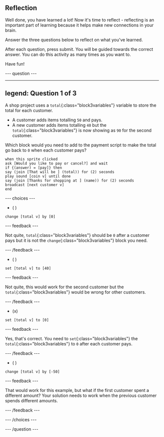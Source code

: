 ## Reflection

Well done, you have learned a lot! Now it's time to reflect - reflecting is an important part of learning because it helps make new connections in your brain.

Answer the three questions below to reflect on what you've learned.

After each question, press submit. You will be guided towards the correct answer. You can do this activity as many times as you want to.

Have fun!

--- question ---

---
legend: Question 1 of 3
---

A shop project uses a `total`{:class="block3variables"} variable to store the total for each customer.

+ A customer adds items totalling `50` and pays.
+ A new customer adds items totalling `40` but the `total`{:class="block3variables"} is now showing as `90` for the second customer.

Which block would you need to add to the payment script to make the total go back to `0` when each customer pays?

```blocks3
when this sprite clicked
ask [Would you like to pay or cancel?] and wait
if {(answer) = [pay]} then
say (join [That will be ] (total)) for (2) seconds
play sound [coin v] until done 
say (join [Thanks for shopping at ] (name)) for (2) seconds
broadcast [next customer v]
end
```

--- choices ---

- ( ) 
```blocks3
change [total v] by [0]
```

 --- feedback ---

Not quite, `total`{:class="block3variables"} should be `0` after a customer pays but it is not the `change`{:class="block3variables"} block you need.

 --- /feedback ---

- ( ) 
```blocks3
set [total v] to [40]
```

 --- feedback --- 

 Not quite, this would work for the second customer but the `total`{:class="block3variables"} would be wrong for other customers.

 --- /feedback ---

- (x)

```blocks3
set [total v] to [0]
```

 --- feedback ---

Yes, that's correct. You need to `set`{:class="block3variables"} the `total`{:class="block3variables"} to `0` after each customer pays.

 --- /feedback ---

- ( ) 

```blocks3
change [total v] by [-50]
```

 --- feedback ---

That would work for this example, but what if the first customer spent a different amount? Your solution needs to work when the previous customer spends different amounts. 

 --- /feedback ---

--- /choices ---

--- /question ---